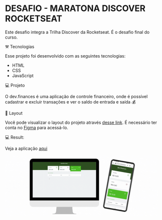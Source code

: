 # DESAFIO - MARATONA DISCOVER ROCKETSEAT

Este desafio integra a Trilha Discover da Rocketseat. É o desafio final do curso.

⚒️ Tecnologias

Esse projeto foi desenvolvido com as seguintes tecnologias:

- HTML
- CSS
- JavaScript

💻 Projeto

O dev.finances é uma aplicação de controle financeiro, onde é possível cadastrar e excluir transações e ver o saldo de entrada e saída 💰

🔖 Layout

Você pode visualizar o layout do projeto através [desse link](https://www.figma.com/file/7Vu9DzUaCZIV4nibzkjgB4/dev.finance%24-Maratona-Discover). É necessário ter conta no [Figma](https://figma.com) para acessá-lo.

💻 Result:

Veja a aplicação [aqui](https://dev-finance-dun.vercel.app/)

![Preview page GIF](./mockup/preview.gif)
